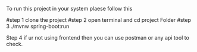 To run this project in your system plaese follow this

#step 1
clone the project
#step 2
open terminal and cd project Folder
#step 3
./mvnw spring-boot:run

Step 4
if ur not using frontend then you can use postman or any api tool to check.
